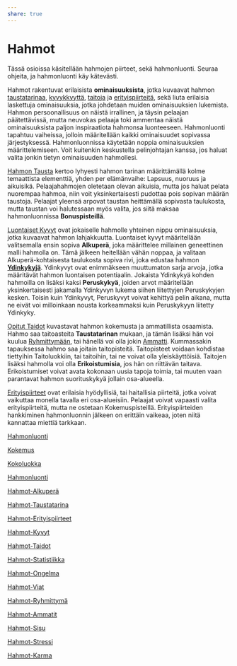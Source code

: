 ```yaml
---
share: true
---
```

# Hahmot
Tässä osioissa käsitellään hahmojen piirteet, sekä hahmonluonti. Seuraa ohjeita, ja hahmonluonti käy kätevästi.

Hahmot rakentuvat erilaisista **ominaisuuksista**, jotka kuvaavat hahmon [taustatarinaa](Hahmot-Taustatarina.md), [kyvykkyyttä](Hahmot-Kyvyt.md), [taitoja](Hahmot-Taidot.md) ja [erityispiirteitä](Hahmot-Erityispiirteet.md), sekä liuta erilaisia laskettuja ominaisuuksia, jotka johdetaan muiden ominaisuuksien lukemista. Hahmon persoonallisuus on näistä irrallinen, ja täysin pelaajan päätettävissä, mutta neuvokas pelaaja toki ammentaa näistä ominaisuuksista paljon inspiraatiota hahmonsa luonteeseen. Hahmonluonti tapahtuu vaiheissa, jolloin määritellään kaikki ominaisuudet sopivassa järjestyksessä. Hahmonluonnissa käytetään noppia ominaisuuksien määrittelemiseen. Voit kuitenkin keskustella pelinjohtajan kanssa, jos haluat valita jonkin tietyn ominaisuuden hahmollesi.

[Hahmon Tausta](Hahmot-Taustatarina.md) kertoo lyhyesti hahmon tarinan määrittämällä kolme temaattista elementtiä, yhden per elämänvaihe: Lapsuus, nuoruus ja aikuisikä. Pelaajahahmojen oletetaan olevan aikuisia, mutta jos haluat pelata nuorempaa hahmoa, niin voit yksinkertaisesti pudottaa pois sopivan määrän taustoja. Pelaajat yleensä arpovat taustan heittämällä sopivasta taulukosta, mutta taustan voi halutessaan myös valita, jos siitä maksaa hahmonluonnissa **Bonuspisteillä**.

[Luontaiset Kyvyt](Hahmot-Kyvyt.md) ovat jokaiselle hahmolle yhteinen nippu ominaisuuksia, jotka kuvaavat hahmon lahjakkuutta. Luontaiset kyvyt määritellään valitsemalla ensin sopiva **Alkuperä**, joka määrittelee millainen geneettinen malli hahmolla on. Tämä jälkeen heitellään vähän noppaa, ja valitaan Alkuperä-kohtaisesta taulukosta sopiva rivi, joka edustaa hahmon **<u>Ydinkykyjä</u>**. Ydinkyvyt ovat enimmäkseen muuttumaton sarja arvoja, jotka määritävät hahmon luontaisen potentiaalin. Jokaista Ydinkykyä kohden hahmoilla on lisäksi kaksi **Peruskykyä**, joiden arvot määritellään yksinkertaisesti jakamalla Ydinkyvyn lukema siihen liitettyjen Peruskykyjen kesken. Toisin kuin Ydinkyvyt, Peruskyvyt voivat kehittyä pelin aikana, mutta ne eivät voi milloinkaan nousta korkeammaksi kuin Peruskykyyn liitetty Ydinkyky.

[Opitut Taidot](Hahmot-Taidot.md) kuvastavat hahmon kokemusta ja ammatillista osaamista. Hahmo saa taitoasteita **Taustatarinan** mukaan, ja tämän lisäksi hän voi kuulua [Ryhmittymään](Hahmot-Ryhmittymä.md), tai hänellä voi olla jokin [Ammatti](Hahmot-Ammatit.md). Kummassakin tapauksessa hahmo saa joitain taitopisteitä. Taitopisteet voidaan kohdistaa tiettyihin Taitoluokkiin, tai taitoihin, tai ne voivat olla yleiskäyttöisiä. Taitojen lisäksi hahmolla voi olla **Erikoistumisia**, jos hän on riittävän taitava. Erikoistumiset voivat avata kokonaan uusia tapoja toimia, tai muuten vaan parantavat hahmon suorituskykyä jollain osa-alueella.

[Erityispiirteet](Hahmot-Erityispiirteet.md) ovat erilaisia hyödyllisiä, tai haitallisia piirteitä, jotka voivat vaikuttaa monella tavalla eri osa-alueisiin. Pelaajat voivat vapaasti valita erityispiirteitä, mutta ne ostetaan Kokemuspisteillä. Erityispiirteiden hankkiminen hahmonluonnin jälkeen on erittäin vaikeaa, joten niitä kannattaa miettiä tarkkaan.

[Hahmonluonti](Hahmot-Hahmonluonti.md) 

[Kokemus](Hahmot-Kokemus.md)

[Kokoluokka](Hahmot-Kokoluokka.md)

[Hahmonluonti](Hahmot-Hahmonluonti.md)

[Hahmot-Alkuperä](Hahmot-Alkuperä.md)

[Hahmot-Taustatarina](Hahmot-Taustatarina.md)

[Hahmot-Erityispiirteet](Hahmot-Erityispiirteet.md)

[Hahmot-Kyvyt](Hahmot-Kyvyt.md)

[Hahmot-Taidot](Hahmot-Taidot.md)

[Hahmot-Statistiikka](Hahmot-Statistiikka.md)

[Hahmot-Ongelma](Hahmot-Ongelma.md)

[Hahmot-Viat](Hahmot-Viat.md)

[Hahmot-Ryhmittymä](Hahmot-Ryhmittymä.md)

[Hahmot-Ammatit](Hahmot-Ammatit.md)

[Hahmot-Sisu](Hahmot-Sisu.md)

[Hahmot-Stressi](Hahmot-Stressi.md)

[Hahmot-Karma](Hahmot-Karma.md)